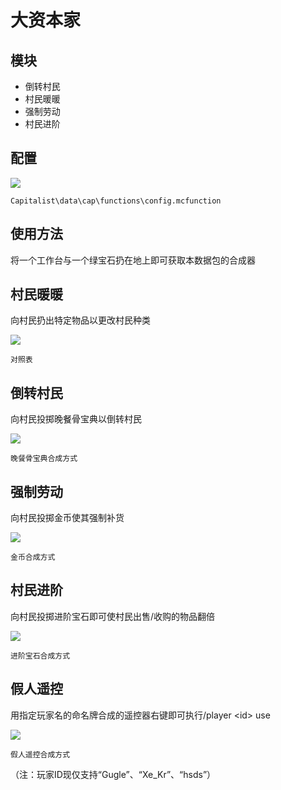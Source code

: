 # 大资本家

## 模块

* 倒转村民
* 村民暖暖
* 强制劳动
* 村民进阶

## 配置

![](https://i0.hdslb.com/bfs/article/3257735a9e215f8c06552a9043bbc7eebbf31578.png)

```Capitalist\data\cap\functions\config.mcfunction```


## 使用方法

将一个工作台与一个绿宝石扔在地上即可获取本数据包的合成器

## 村民暖暖

向村民扔出特定物品以更改村民种类

![](https://i0.hdslb.com/bfs/article/d27072ee02f6ecbbfe7fc0bc77293eef3c2d3da3.png)

```对照表```

## 倒转村民

向村民投掷晚餐骨宝典以倒转村民

![](https://i0.hdslb.com/bfs/article/b47fa334361b721fd65e8c1c050d4e4d17213d27.png)

```晚餐骨宝典合成方式```

## 强制劳动

向村民投掷金币使其强制补货

![](https://i0.hdslb.com/bfs/article/96358f30b0cea5092fbb414f4e91b5055dad20a0.png)

```金币合成方式```

## 村民进阶

向村民投掷进阶宝石即可使村民出售/收购的物品翻倍

![](https://i0.hdslb.com/bfs/article/65b586802136bde082ef735dbaaae2d09fb5d2b0.png)

```进阶宝石合成方式```

## 假人遥控

用指定玩家名的命名牌合成的遥控器右键即可执行/player \<id\> use

![](https://i0.hdslb.com/bfs/article/f75890876b40ab8f6e2bea7d138bc7b2c5200aaa.png)

```假人遥控合成方式```

（注：玩家ID现仅支持“Gugle”、“Xe_Kr”、“hsds”）
